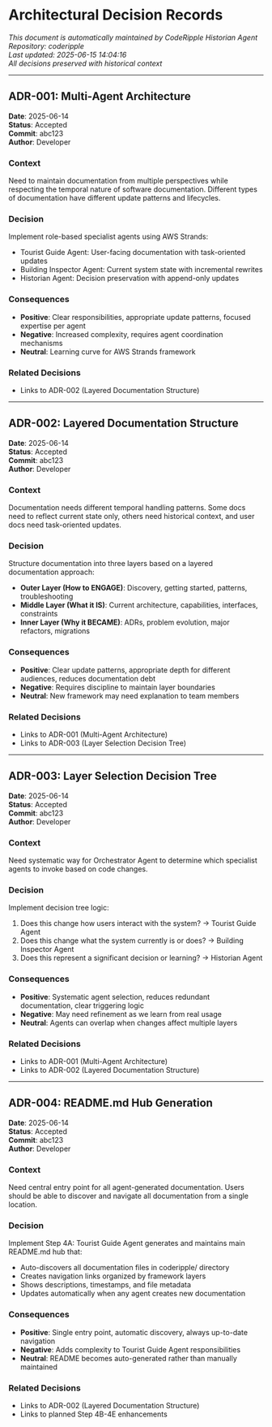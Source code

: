 # Architectural Decision Records

*This document is automatically maintained by CodeRipple Historian Agent*  
*Repository: coderipple*  
*Last updated: 2025-06-15 14:04:16*  
*All decisions preserved with historical context*

---

## ADR-001: Multi-Agent Architecture

**Date**: 2025-06-14  
**Status**: Accepted  
**Commit**: abc123  
**Author**: Developer

### Context
Need to maintain documentation from multiple perspectives while respecting the temporal nature of software documentation. Different types of documentation have different update patterns and lifecycles.

### Decision
Implement role-based specialist agents using AWS Strands:
- Tourist Guide Agent: User-facing documentation with task-oriented updates
- Building Inspector Agent: Current system state with incremental rewrites
- Historian Agent: Decision preservation with append-only updates

### Consequences
- **Positive**: Clear responsibilities, appropriate update patterns, focused expertise per agent
- **Negative**: Increased complexity, requires agent coordination mechanisms  
- **Neutral**: Learning curve for AWS Strands framework

### Related Decisions
- Links to ADR-002 (Layered Documentation Structure)

---

## ADR-002: Layered Documentation Structure

**Date**: 2025-06-14  
**Status**: Accepted  
**Commit**: abc123  
**Author**: Developer

### Context
Documentation needs different temporal handling patterns. Some docs need to reflect current state only, others need historical context, and user docs need task-oriented updates.

### Decision
Structure documentation into three layers based on a layered documentation approach:
- **Outer Layer (How to ENGAGE)**: Discovery, getting started, patterns, troubleshooting
- **Middle Layer (What it IS)**: Current architecture, capabilities, interfaces, constraints
- **Inner Layer (Why it BECAME)**: ADRs, problem evolution, major refactors, migrations

### Consequences
- **Positive**: Clear update patterns, appropriate depth for different audiences, reduces documentation debt
- **Negative**: Requires discipline to maintain layer boundaries
- **Neutral**: New framework may need explanation to team members

### Related Decisions
- Links to ADR-001 (Multi-Agent Architecture)
- Links to ADR-003 (Layer Selection Decision Tree)

---

## ADR-003: Layer Selection Decision Tree

**Date**: 2025-06-14  
**Status**: Accepted  
**Commit**: abc123  
**Author**: Developer

### Context
Need systematic way for Orchestrator Agent to determine which specialist agents to invoke based on code changes.

### Decision
Implement decision tree logic:
1. Does this change how users interact with the system? → Tourist Guide Agent
2. Does this change what the system currently is or does? → Building Inspector Agent  
3. Does this represent a significant decision or learning? → Historian Agent

### Consequences
- **Positive**: Systematic agent selection, reduces redundant documentation, clear triggering logic
- **Negative**: May need refinement as we learn from real usage
- **Neutral**: Agents can overlap when changes affect multiple layers

### Related Decisions
- Links to ADR-001 (Multi-Agent Architecture)
- Links to ADR-002 (Layered Documentation Structure)

---

## ADR-004: README.md Hub Generation

**Date**: 2025-06-14  
**Status**: Accepted  
**Commit**: abc123  
**Author**: Developer

### Context
Need central entry point for all agent-generated documentation. Users should be able to discover and navigate all documentation from a single location.

### Decision  
Implement Step 4A: Tourist Guide Agent generates and maintains main README.md hub that:
- Auto-discovers all documentation files in coderipple/ directory
- Creates navigation links organized by framework layers
- Shows descriptions, timestamps, and file metadata
- Updates automatically when any agent creates new documentation

### Consequences
- **Positive**: Single entry point, automatic discovery, always up-to-date navigation
- **Negative**: Adds complexity to Tourist Guide Agent responsibilities
- **Neutral**: README becomes auto-generated rather than manually maintained

### Related Decisions
- Links to ADR-002 (Layered Documentation Structure)
- Links to planned Step 4B-4E enhancements

